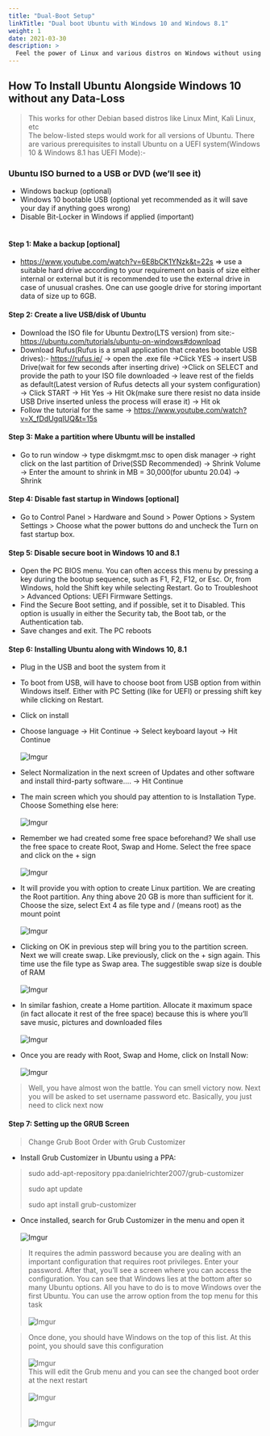 ```yaml
---
title: "Dual-Boot Setup"
linkTitle: "Dual boot Ubuntu with Windows 10 and Windows 8.1"
weight: 1
date: 2021-03-30
description: >
  Feel the power of Linux and various distros on Windows without using any emulator or virtual disk!
---
```


## How To Install Ubuntu Alongside Windows 10 without any Data-Loss
> This works for other Debian based distros like Linux Mint, Kali Linux, etc<br>
> The below-listed steps would work for all versions of Ubuntu. There are various prerequisites to install Ubuntu on a UEFI system(Windows 10 & Windows 8.1 has UEFI Mode):-<br>

### Ubuntu ISO burned to a USB or DVD (we’ll see it)
* Windows backup (optional)
* Windows 10 bootable USB (optional yet recommended as it will save your day if anything goes wrong)
* Disable Bit-Locker in Windows if applied (important)<br><br>
#### Step 1: Make a backup [optional]
* https://www.youtube.com/watch?v=6E8bCK1YNzk&t=22s => use a suitable hard drive according to your requirement on basis of size either internal or external but it is recommended to use the external drive in case of unusual crashes. One can use google drive for storing important data of size up to 6GB.
#### Step 2: Create a live USB/disk of Ubuntu
* Download the ISO file for Ubuntu Dextro(LTS version) from site:- https://ubuntu.com/tutorials/ubuntu-on-windows#download
* Download Rufus(Rufus is a small application that creates bootable USB drives):- https://rufus.ie/ -> open the .exe file ->Click YES -> insert USB Drive(wait for few seconds after inserting drive) ->Click on SELECT and provide the path to your ISO file downloaded -> leave rest of the fields as default(Latest version of Rufus detects all your system configuration) -> Click START -> Hit Yes -> Hit Ok(make sure there resist no data inside USB Drive inserted unless the process will erase it) -> Hit ok
* Follow the tutorial for the same ->  https://www.youtube.com/watch?v=X_fDdUgqIUQ&t=15s

#### Step 3: Make a partition where Ubuntu will be installed
* Go to run window -> type diskmgmt.msc to open disk manager -> right click on the last partition of Drive(SSD Recommended) -> Shrink Volume -> Enter the amount to shrink in MB = 30,000(for ubuntu 20.04) -> Shrink

#### Step 4: Disable fast startup in Windows [optional]
* Go to Control Panel > Hardware and Sound > Power Options > System Settings > Choose what the power buttons do and uncheck the Turn on fast startup box.

#### Step 5: Disable secure boot in Windows 10 and 8.1
* Open the PC BIOS menu. You can often access this menu by pressing a key during the bootup sequence, such as F1, F2, F12, or Esc.
Or, from Windows, hold the Shift key while selecting Restart. Go to Troubleshoot > Advanced Options: UEFI Firmware Settings.
* Find the Secure Boot setting, and if possible, set it to Disabled. This option is usually in either the Security tab, the Boot tab, or the Authentication tab.
* Save changes and exit. The PC reboots

#### Step 6: Installing Ubuntu along with Windows 10, 8.1
* Plug in the USB and boot the system from it
* To boot from USB, will have to choose boot from USB option from within Windows itself. Either with PC Setting (like for UEFI) or pressing shift key while clicking on Restart.
* Click on install
* Choose language -> Hit Continue -> Select keyboard layout -> Hit Continue<br><br>
![Imgur](https://imgur.com/u5w6jIE.jpg)

* Select Normalization in the next screen of Updates and other software and install third-party software…. -> Hit Continue
* The main screen which you should pay attention to is Installation Type. Choose Something else here:<br><br>
![Imgur](https://imgur.com/y1h4kNL.jpg)

* Remember we had created some free space beforehand? We shall use the free space to create Root, Swap and Home. Select the free space and click on the + sign<br><br>
![Imgur](https://imgur.com/FvbgPmt.jpg)

* It will provide you with option to create Linux partition. We are creating the Root partition. Any thing above 20 GB is more than sufficient for it. Choose the size, select Ext 4 as file type and / (means root) as the mount point<br><br>
![Imgur](https://imgur.com/1SpXSes.jpg)

* Clicking on OK in previous step will bring you to the partition screen. Next we will create swap. Like previously, click on the + sign again. This time use the file type as Swap area. The suggestible swap size is double of RAM<br><br>
![Imgur](https://imgur.com/JNJqKmN.jpg)

* In similar fashion, create a Home partition. Allocate it maximum space (in fact allocate it rest of the free space) because this is where you’ll save music, pictures and downloaded files<br><br>
![Imgur](https://imgur.com/YTo8Fq9.jpg)

* Once you are ready with Root, Swap and Home, click on Install Now:<br><br>
![Imgur](https://imgur.com/gIeFcwq.jpg)

> Well, you have almost won the battle. You can smell victory now. Next you will be asked to set username password etc. Basically, you just need to click next now
#### Step 7: Setting up the GRUB Screen
> Change Grub Boot Order with Grub Customizer

* Install Grub Customizer in Ubuntu using a PPA:

> sudo add-apt-repository ppa:danielrichter2007/grub-customizer 
> 
> sudo apt update
> 
> sudo apt install grub-customizer

* Once installed, search for Grub Customizer in the menu and open it<br><br>
![Imgur](https://imgur.com/Sqzamsv.jpg)



> It requires the admin password because you are dealing with an important configuration that requires root privileges. Enter your password.
> After that, you’ll see a screen where you can access the configuration. You can see that Windows lies at the bottom after so many Ubuntu options.
> All you have to do is to move Windows over the first Ubuntu. You can use the arrow option from the top menu for this task<br><br>
![Imgur](https://imgur.com/vd3su54.jpg)<br>



>Once done, you should have Windows on the top of this list. At this point, you should save this configuration<br><br>
![Imgur](https://imgur.com/9EuKmph.jpg)<br>
>This will edit the Grub menu and you can see the changed boot order at the next restart<br><br>
![Imgur](https://imgur.com/jw0TuzK.jpg)<br><br><br>
![Imgur](https://imgur.com/cmFRFuu.jpg)







 

 
 

 
 
 



